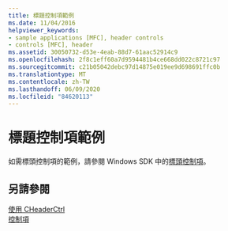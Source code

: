 ```yaml
---
title: 標題控制項範例
ms.date: 11/04/2016
helpviewer_keywords:
- sample applications [MFC], header controls
- controls [MFC], header
ms.assetid: 30050732-d53e-4eab-88d7-61aac52914c9
ms.openlocfilehash: 2f8c1eff60a7d9594481b4ce668dd022c8721c97
ms.sourcegitcommit: c21b05042debc97d14875e019ee9d698691ffc0b
ms.translationtype: MT
ms.contentlocale: zh-TW
ms.lasthandoff: 06/09/2020
ms.locfileid: "84620113"
---
```

# <a name="header-control-examples"></a>標題控制項範例

如需標頭控制項的範例，請參閱 Windows SDK 中的[標頭控制項](/windows/win32/Controls/header-controls)。

## <a name="see-also"></a>另請參閱

[使用 CHeaderCtrl](using-cheaderctrl.md)<br/>
[控制項](controls-mfc.md)
